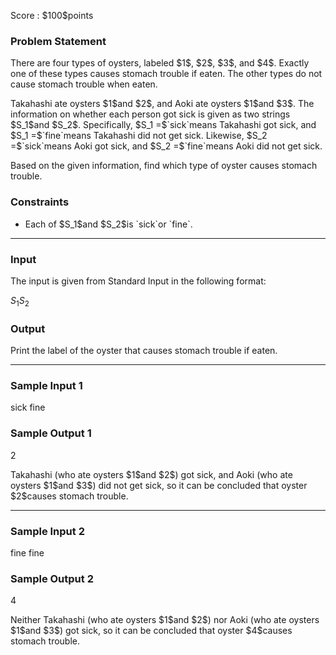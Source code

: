 
<div>

<span>

<span>

<p>
Score : $100$points
</p>

<div>

<section>

### **Problem Statement**

<p>
There are four types of oysters, labeled $1$, $2$, $3$, and $4$. Exactly one of these types causes stomach trouble if eaten. The other types do not cause stomach trouble when eaten.
</p>

<p>
Takahashi ate oysters $1$and $2$, and Aoki ate oysters $1$and $3$. The information on whether each person got sick is given as two strings $S_1$and $S_2$. Specifically, $S_1 =$`sick`means Takahashi got sick, and $S_1 =$`fine`means Takahashi did not get sick. Likewise, $S_2 =$`sick`means Aoki got sick, and $S_2 =$`fine`means Aoki did not get sick.
</p>

<p>
Based on the given information, find which type of oyster causes stomach trouble.
</p>

</section>

</div>

<div>

<section>

### **Constraints**

<ul>

<li>
Each of $S_1$and $S_2$is `sick`or `fine`.
</li>

</ul>

</section>

</div>

---

<div>

<div>

<section>

### **Input**

<p>
The input is given from Standard Input in the following format:
</p>

<div>

$S_1$$S_2$
</div>

</section>

</div>

<div>

<section>

### **Output**

<p>
Print the label of the oyster that causes stomach trouble if eaten.
</p>

</section>

</div>

</div>

---

<div>

<section>

### **Sample Input 1**

<div>

sick fine

</div>

</section>

</div>

<div>

<section>

### **Sample Output 1**

<div>

2

</div>

<p>
Takahashi (who ate oysters $1$and $2$) got sick, and Aoki (who ate oysters $1$and $3$) did not get sick, so it can be concluded that oyster $2$causes stomach trouble.
</p>

</section>

</div>

---

<div>

<section>

### **Sample Input 2**

<div>

fine fine

</div>

</section>

</div>

<div>

<section>

### **Sample Output 2**

<div>

4

</div>

<p>
Neither Takahashi (who ate oysters $1$and $2$) nor Aoki (who ate oysters $1$and $3$) got sick, so it can be concluded that oyster $4$causes stomach trouble.
</p>

</section>

</div>

</span>

</span>

</div>
